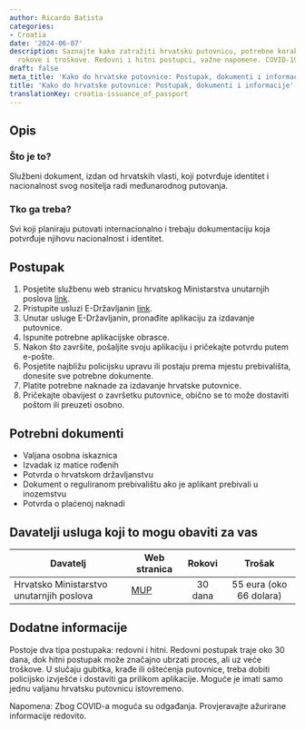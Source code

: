 ```yaml
---
author: Ricardo Batista
categories:
- Croatia
date: '2024-06-07'
description: Saznajte kako zatražiti hrvatsku putovnicu, potrebne korake, dokumente,
  rokove i troškove. Redovni i hitni postupci, važne napomene. COVID-19 moguća odgađanja.
draft: false
meta_title: 'Kako do hrvatske putovnice: Postupak, dokumenti i informacije'
title: 'Kako do hrvatske putovnice: Postupak, dokumenti i informacije'
translationKey: croatia-issuance_of_passport
---
```



## Opis
### Što je to?
Službeni dokument, izdan od hrvatskih vlasti, koji potvrđuje identitet i nacionalnost svog nositelja radi međunarodnog putovanja.

### Tko ga treba?
Svi koji planiraju putovati internacionalno i trebaju dokumentaciju koja potvrđuje njihovu nacionalnost i identitet.

## Postupak
1. Posjetite službenu web stranicu hrvatskog Ministarstva unutarnjih poslova [link](https://mup.gov.hr/).
2. Pristupite usluzi E-Državljanin [link](https://e-gradjani.gov.hr/).
3. Unutar usluge E-Državljanin, pronađite aplikaciju za izdavanje putovnice.
4. Ispunite potrebne aplikacijske obrasce.
5. Nakon što završite, pošaljite svoju aplikaciju i pričekajte potvrdu putem e-pošte.
6. Posjetite najbližu policijsku upravu ili postaju prema mjestu prebivališta, donesite sve potrebne dokumente.
7. Platite potrebne naknade za izdavanje hrvatske putovnice.
8. Pričekajte obavijest o završetku putovnice, obično se to može dostaviti poštom ili preuzeti osobno.

## Potrebni dokumenti
- Valjana osobna iskaznica
- Izvadak iz matice rođenih
- Potvrda o hrvatskom državljanstvu
- Dokument o reguliranom prebivalištu ako je aplikant prebivali u inozemstvu
- Potvrda o plaćenoj naknadi

## Davatelji usluga koji to mogu obaviti za vas

| Davatelj        |     Web stranica     |     Rokovi      |       Trošak         |
| --------------- | --------------- |  :-------------: | :-------------: |
| Hrvatsko Ministarstvo unutarnjih poslova      |  [MUP](https://mup.gov.hr)       |      30 dana      |        55 eura (oko 66 dolara)  |

## Dodatne informacije
Postoje dva tipa postupaka: redovni i hitni. Redovni postupak traje oko 30 dana, dok hitni postupak može značajno ubrzati proces, ali uz veće troškove. U slučaju gubitka, krađe ili oštećenja putovnice, treba dobiti policijsko izvješće i dostaviti ga prilikom aplikacije. Moguće je imati samo jednu valjanu hrvatsku putovnicu istovremeno.

Napomena: Zbog COVID-a moguća su odgađanja. Provjeravajte ažurirane informacije redovito.